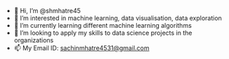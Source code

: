 - 👋 Hi, I’m @shmhatre45
- 👀 I’m interested in machine learning, data visualisation, data exploration
- 🌱 I’m currently learning different machine learning algorithms
- 💞️ I’m looking to apply my skills to data science projects in the organizations 
- 📫 My Email ID: sachinmhatre4531@gmail.com

<!---
shmhatre45/shmhatre45 is a ✨ special ✨ repository because its `README.md` (this file) appears on your GitHub profile.
You can click the Preview link to take a look at your changes.
--->
